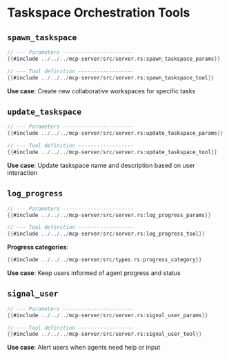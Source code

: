 # Taskspace Orchestration Tools

## `spawn_taskspace`

```rust
// --- Parameters -----------------------
{{#include ../../../mcp-server/src/server.rs:spawn_taskspace_params}}

// --- Tool definition ------------------
{{#include ../../../mcp-server/src/server.rs:spawn_taskspace_tool}}
```

**Use case**: Create new collaborative workspaces for specific tasks

## `update_taskspace`

```rust
// --- Parameters -----------------------
{{#include ../../../mcp-server/src/server.rs:update_taskspace_params}}

// --- Tool definition ------------------
{{#include ../../../mcp-server/src/server.rs:update_taskspace_tool}}
```

**Use case**: Update taskspace name and description based on user interaction

## `log_progress`

```rust
// --- Parameters -----------------------
{{#include ../../../mcp-server/src/server.rs:log_progress_params}}

// --- Tool definition ------------------
{{#include ../../../mcp-server/src/server.rs:log_progress_tool}}
```

**Progress categories**:

```rust
{{#include ../../../mcp-server/src/types.rs:progress_category}}
```

**Use case**: Keep users informed of agent progress and status

## `signal_user`

```rust
// --- Parameters -----------------------
{{#include ../../../mcp-server/src/server.rs:signal_user_params}}

// --- Tool definition ------------------
{{#include ../../../mcp-server/src/server.rs:signal_user_tool}}
```

**Use case**: Alert users when agents need help or input
